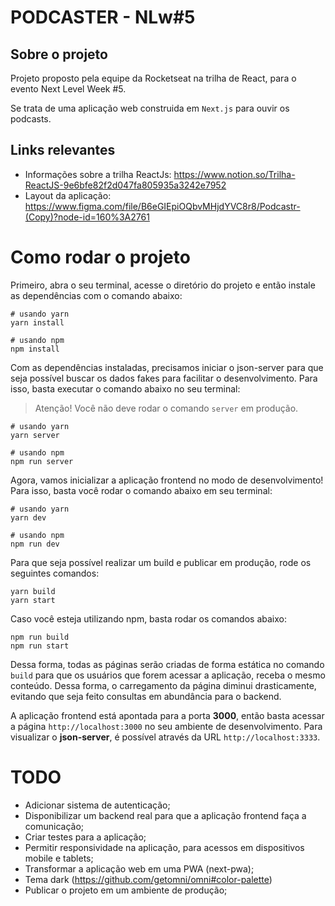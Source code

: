 # PODCASTER - NLw#5

## Sobre o projeto

Projeto proposto pela equipe da Rocketseat na trilha de React, para o evento Next Level Week #5.

Se trata de uma aplicação web construida em ```Next.js``` para ouvir os podcasts.

## Links relevantes

* Informações sobre a trilha ReactJs: https://www.notion.so/Trilha-ReactJS-9e6bfe82f2d047fa805935a3242e7952
* Layout da aplicação: https://www.figma.com/file/B6eGIEpiOQbvMHjdYVC8r8/Podcastr-(Copy)?node-id=160%3A2761

# Como rodar o projeto

Primeiro, abra o seu terminal, acesse o diretório do projeto e então instale as dependências com o comando abaixo:

```
# usando yarn
yarn install

# usando npm
npm install
```

Com as dependências instaladas, precisamos iniciar o json-server para que seja possível buscar os dados fakes para facilitar o desenvolvimento. Para isso, basta executar o comando abaixo no seu terminal:

> Atenção! Você não deve rodar o comando ```server``` em produção.

```
# usando yarn
yarn server

# usando npm
npm run server
```

Agora, vamos inicializar a aplicação frontend no modo de desenvolvimento! Para isso, basta você rodar o comando abaixo em seu terminal:

```
# usando yarn
yarn dev

# usando npm
npm run dev
```

Para que seja possível realizar um build e publicar em produção, rode os seguintes comandos: 

```
yarn build
yarn start
```

Caso você esteja utilizando npm, basta rodar os comandos abaixo:

```
npm run build
npm run start
```

Dessa forma, todas as páginas serão criadas de forma estática no comando ```build``` para que os usuários que forem acessar a aplicação, receba o mesmo conteúdo. Dessa forma, o carregamento da página diminui drasticamente, evitando que seja feito consultas em abundância para o backend.

A aplicação frontend está apontada para a porta **3000**, então basta acessar a página ```http://localhost:3000``` no seu ambiente de desenvolvimento. Para visualizar o **json-server**, é possível através da URL ```http://localhost:3333```.

# TODO

* Adicionar sistema de autenticação;
* Disponibilizar um backend real para que a aplicação frontend faça a comunicação;
* Criar testes para a aplicação;
* Permitir responsividade na aplicação, para acessos em dispositivos mobile e tablets;
* Transformar a aplicação web em uma PWA (next-pwa);
* Tema dark (https://github.com/getomni/omni#color-palette)
* Publicar o projeto em um ambiente de produção;
